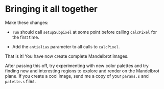 Bringing it all together
========================

Make these changes:

*   `run` should call `setupSubpixel` at some point before calling
    `calcPixel` for the first time.

*   Add the `antialias` parameter to all calls to `calcPixel`.

That is it! You have now create complete Mandelbrot images.

After passing this off, try experimenting with new color palettes
and try finding new and interesting regions to explore and render on
the Mandelbrot plane. If you create a cool image, send me a copy of
your `params.s` and `palette.s` files.
